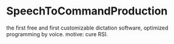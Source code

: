 # SpeechToCommandProduction
the first free and first customizable dictation software, optimized programming by voice. motive: cure RSI.
